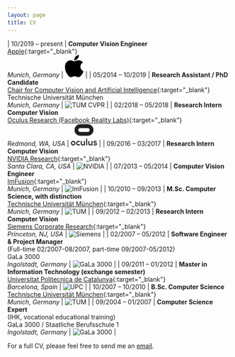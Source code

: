 ```yaml
---
layout: page
title: CV
---
```


| 10/2019 – present | **Computer Vision Engineer**<br>[Apple](https://www.apple.com/){:target="_blank"}<br>*Munich, Germany* | <span style="align:center; width:100%">![Apple](/img/cv_apple.jpg "Apple")</span> |
| 05/2014 – 10/2019 | **Research Assistant / PhD Candidate**<br>[Chair for Computer Vision and Artificial Intelligence](http://vision.in.tum.de){:target="_blank"}<br>Technische Universität München<br>*Munich, Germany* | ![TUM CVPR](/img/cv_cvpr.jpg "TUM CVPR") |
| 02/2018 – 05/2018 | **Research Intern Computer Vision**<br>[Oculus Research (Facebook Reality Labs)](https://www.oculus.com/research/){:target="_blank"}<br>*Redmond, WA, USA* | ![Oculus Research](/img/cv_oculus.jpg "Oculus Research") |
| 09/2016 – 03/2017 | **Research Intern Computer Vision**<br>[NVIDIA Research](https://research.nvidia.com){:target="_blank"}<br>*Santa Clara, CA, USA* | ![NVIDIA](/img/cv_nvidia.jpg "NVIDIA") |
| 07/2013 – 05/2014 | **Computer Vision Engineer**<br>[ImFusion](http://www.imfusion.de){:target="_blank"}<br>*Munich, Germany* | ![ImFusion](/img/cv_imfusion.jpg "ImFusion") |
| 10/2010 – 09/2013 | **M.Sc. Computer Science, with distinction**<br>[Technische Universität München](https://www.tum.de){:target="_blank"}<br>*Munich, Germany* | ![TUM](/img/cv_tum.jpg "TUM") |
| 09/2012 – 02/2013 | **Research Intern Computer Vision**<br>[Siemens Corporate Research](http://www.usa.siemens.com/en/about_us/research/home.htm){:target="_blank"}<br>*Princeton, NJ, USA* | ![Siemens](/img/cv_siemens.jpg "Siemens") |
| 02/2007 – 05/2012 | **Software Engineer & Project Manager**<br>(Full-time 02/2007-08/2007, part-time 09/2007-05/2012)<br>GaLa 3000<br>*Ingolstadt, Germany* | ![GaLa 3000](/img/cv_gala3000.jpg "GaLa 3000") |
| 09/2011 – 01/2012 | **Master in Information Technology (exchange semester)**<br>[Universitat Politecnica de Catalunya](http://www.upc.edu){:target="_blank"}<br>*Barcelona, Spain* | ![UPC](/img/cv_upc.jpg "UPC") |
| 10/2007 – 10/2010 | **B.Sc. Computer Science**<br>[Technische Universität München](https://www.tum.de){:target="_blank"}<br>*Munich, Germany* | ![TUM](/img/cv_tum.jpg "TUM") |
| 09/2004 – 01/2007 | **Computer Science Expert**<br>(IHK, vocational educational training)<br>GaLa 3000 / Staatliche Berufsschule 1<br>*Ingolstadt, Germany* | ![GaLa 3000](/img/cv_gala3000.jpg "GaLa 3000") |

For a full CV, please feel free to send me an [email](http://www.rmaier.net/contact/).
